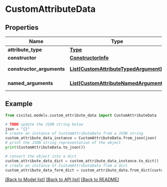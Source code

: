 # CustomAttributeData


## Properties

Name | Type | Description | Notes
------------ | ------------- | ------------- | -------------
**attribute_type** | [**Type**](Type.md) |  | [optional] 
**constructor** | [**ConstructorInfo**](ConstructorInfo.md) |  | [optional] 
**constructor_arguments** | [**List[CustomAttributeTypedArgument]**](CustomAttributeTypedArgument.md) |  | [optional] [readonly] 
**named_arguments** | [**List[CustomAttributeNamedArgument]**](CustomAttributeNamedArgument.md) |  | [optional] [readonly] 

## Example

```python
from civitai.models.custom_attribute_data import CustomAttributeData

# TODO update the JSON string below
json = "{}"
# create an instance of CustomAttributeData from a JSON string
custom_attribute_data_instance = CustomAttributeData.from_json(json)
# print the JSON string representation of the object
print(CustomAttributeData.to_json())

# convert the object into a dict
custom_attribute_data_dict = custom_attribute_data_instance.to_dict()
# create an instance of CustomAttributeData from a dict
custom_attribute_data_form_dict = custom_attribute_data.from_dict(custom_attribute_data_dict)
```
[[Back to Model list]](../README.md#documentation-for-models) [[Back to API list]](../README.md#documentation-for-api-endpoints) [[Back to README]](../README.md)


